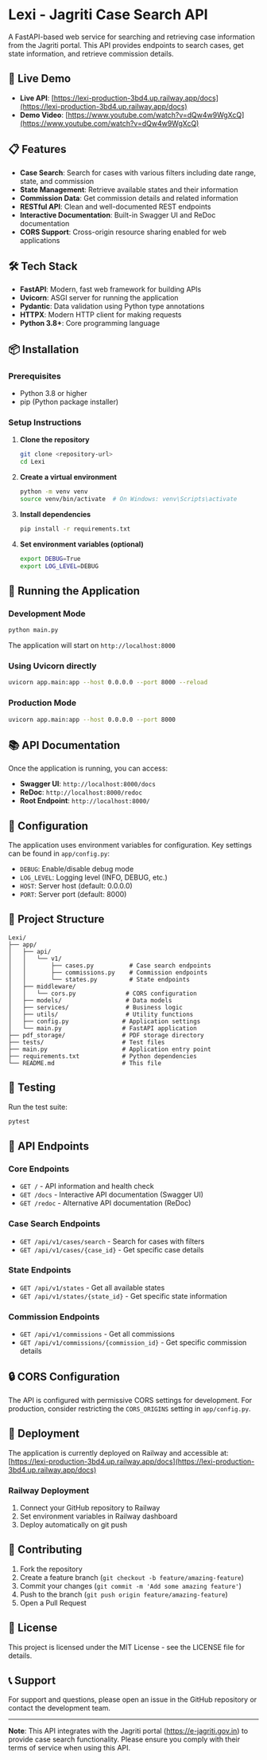 # Lexi - Jagriti Case Search API

A FastAPI-based web service for searching and retrieving case information from the Jagriti portal. This API provides endpoints to search cases, get state information, and retrieve commission details.

## 🚀 Live Demo

- **Live API**: [https://lexi-production-3bd4.up.railway.app/docs](https://lexi-production-3bd4.up.railway.app/docs)
- **Demo Video**: [https://www.youtube.com/watch?v=dQw4w9WgXcQ](https://www.youtube.com/watch?v=dQw4w9WgXcQ)

## 📋 Features

- **Case Search**: Search for cases with various filters including date range, state, and commission
- **State Management**: Retrieve available states and their information
- **Commission Data**: Get commission details and related information
- **RESTful API**: Clean and well-documented REST endpoints
- **Interactive Documentation**: Built-in Swagger UI and ReDoc documentation
- **CORS Support**: Cross-origin resource sharing enabled for web applications

## 🛠️ Tech Stack

- **FastAPI**: Modern, fast web framework for building APIs
- **Uvicorn**: ASGI server for running the application
- **Pydantic**: Data validation using Python type annotations
- **HTTPX**: Modern HTTP client for making requests
- **Python 3.8+**: Core programming language

## 📦 Installation

### Prerequisites

- Python 3.8 or higher
- pip (Python package installer)

### Setup Instructions

1. **Clone the repository**
   ```bash
   git clone <repository-url>
   cd Lexi
   ```

2. **Create a virtual environment**
   ```bash
   python -m venv venv
   source venv/bin/activate  # On Windows: venv\Scripts\activate
   ```

3. **Install dependencies**
   ```bash
   pip install -r requirements.txt
   ```

4. **Set environment variables (optional)**
   ```bash
   export DEBUG=True
   export LOG_LEVEL=DEBUG
   ```

## 🚀 Running the Application

### Development Mode

```bash
python main.py
```

The application will start on `http://localhost:8000`

### Using Uvicorn directly

```bash
uvicorn app.main:app --host 0.0.0.0 --port 8000 --reload
```

### Production Mode

```bash
uvicorn app.main:app --host 0.0.0.0 --port 8000
```

## 📚 API Documentation

Once the application is running, you can access:

- **Swagger UI**: `http://localhost:8000/docs`
- **ReDoc**: `http://localhost:8000/redoc`
- **Root Endpoint**: `http://localhost:8000/`

## 🔧 Configuration

The application uses environment variables for configuration. Key settings can be found in `app/config.py`:

- `DEBUG`: Enable/disable debug mode
- `LOG_LEVEL`: Logging level (INFO, DEBUG, etc.)
- `HOST`: Server host (default: 0.0.0.0)
- `PORT`: Server port (default: 8000)

## 📁 Project Structure

```
Lexi/
├── app/
│   ├── api/
│   │   └── v1/
│   │       ├── cases.py          # Case search endpoints
│   │       ├── commissions.py    # Commission endpoints
│   │       └── states.py         # State endpoints
│   ├── middleware/
│   │   └── cors.py              # CORS configuration
│   ├── models/                  # Data models
│   ├── services/                # Business logic
│   ├── utils/                   # Utility functions
│   ├── config.py               # Application settings
│   └── main.py                 # FastAPI application
├── pdf_storage/                # PDF storage directory
├── tests/                      # Test files
├── main.py                     # Application entry point
├── requirements.txt            # Python dependencies
└── README.md                   # This file
```

## 🧪 Testing

Run the test suite:

```bash
pytest
```

## 📝 API Endpoints

### Core Endpoints

- `GET /` - API information and health check
- `GET /docs` - Interactive API documentation (Swagger UI)
- `GET /redoc` - Alternative API documentation (ReDoc)

### Case Search Endpoints

- `GET /api/v1/cases/search` - Search for cases with filters
- `GET /api/v1/cases/{case_id}` - Get specific case details

### State Endpoints

- `GET /api/v1/states` - Get all available states
- `GET /api/v1/states/{state_id}` - Get specific state information

### Commission Endpoints

- `GET /api/v1/commissions` - Get all commissions
- `GET /api/v1/commissions/{commission_id}` - Get specific commission details

## 🔒 CORS Configuration

The API is configured with permissive CORS settings for development. For production, consider restricting the `CORS_ORIGINS` setting in `app/config.py`.

## 🚀 Deployment

The application is currently deployed on Railway and accessible at:
[https://lexi-production-3bd4.up.railway.app/docs](https://lexi-production-3bd4.up.railway.app/docs)

### Railway Deployment

1. Connect your GitHub repository to Railway
2. Set environment variables in Railway dashboard
3. Deploy automatically on git push

## 🤝 Contributing

1. Fork the repository
2. Create a feature branch (`git checkout -b feature/amazing-feature`)
3. Commit your changes (`git commit -m 'Add some amazing feature'`)
4. Push to the branch (`git push origin feature/amazing-feature`)
5. Open a Pull Request

## 📄 License

This project is licensed under the MIT License - see the LICENSE file for details.

## 📞 Support

For support and questions, please open an issue in the GitHub repository or contact the development team.

---

**Note**: This API integrates with the Jagriti portal (https://e-jagriti.gov.in) to provide case search functionality. Please ensure you comply with their terms of service when using this API.
